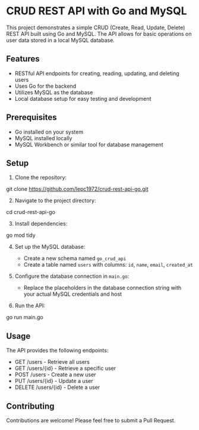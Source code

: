 # CRUD REST API with Go and MySQL

This project demonstrates a simple CRUD (Create, Read, Update, Delete) REST API built using Go and MySQL. The API allows for basic operations on user data stored in a local MySQL database.

## Features

- RESTful API endpoints for creating, reading, updating, and deleting users
- Uses Go for the backend
- Utilizes MySQL as the database
- Local database setup for easy testing and development

## Prerequisites

- Go installed on your system
- MySQL installed locally
- MySQL Workbench or similar tool for database management

## Setup

1. Clone the repository:

git clone https://github.com/lepc1972/crud-rest-api-go.git



2. Navigate to the project directory:

cd crud-rest-api-go


3. Install dependencies:

go mod tidy


4. Set up the MySQL database:
   - Create a new schema named `go_crud_api`
   - Create a table named `users` with columns: `id`, `name`, `email`, `created_at`

5. Configure the database connection in `main.go`:
   - Replace the placeholders in the database connection string with your actual MySQL credentials and host

6. Run the API:

go run main.go



## Usage

The API provides the following endpoints:

- GET /users - Retrieve all users
- GET /users/{id} - Retrieve a specific user
- POST /users - Create a new user
- PUT /users/{id} - Update a user
- DELETE /users/{id} - Delete a user

## Contributing

Contributions are welcome! Please feel free to submit a Pull Request.


